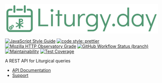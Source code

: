 ![logo](src/logo.svg)

[![JavaScript Style Guide](https://img.shields.io/badge/code_style-standard-brightgreen.svg?style=flat)](https://standardjs.com)
[![code style: prettier](https://img.shields.io/badge/code_style-prettier-ff69b4.svg?style=flat)](https://prettier.io)
[![Mozilla HTTP Observatory Grade](https://img.shields.io/mozilla-observatory/grade-score/liturgy.day?publish&style=flat)](https://observatory.mozilla.org/analyze/liturgy.day)
[![GitHub Workflow Status (branch)](https://img.shields.io/github/workflow/status/aensley/liturgy-day/ci/main?style=flat)](https://github.com/aensley/liturgy-day/actions/workflows/ci.yml?query=branch%3Amain)
[![Maintainability](https://api.codeclimate.com/v1/badges/8c22f05153c7133b5259/maintainability)](https://codeclimate.com/github/aensley/liturgy-day/maintainability)
[![Test Coverage](https://api.codeclimate.com/v1/badges/8c22f05153c7133b5259/test_coverage)](https://codeclimate.com/github/aensley/liturgy-day/test_coverage)

A REST API for Liturgical queries

- [API Documentation](https://liturgy.day/docs/)
- [Support](https://github.com/aensley/liturgy-day/issues/new/choose)
